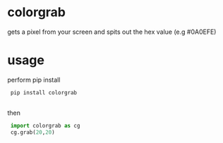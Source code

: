 # colorgrab
gets a pixel from your screen and spits out the hex value (e.g #0A0EFE)

# usage
perform pip install
```bash
 pip install colorgrab
 
```
then
```python
 import colorgrab as cg
 cg.grab(20,20)

```
